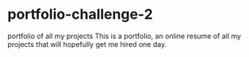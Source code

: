 # portfolio-challenge-2
portfolio of all my projects
This is a portfolio, an online resume of all my projects that will hopefully get me hired one day.
